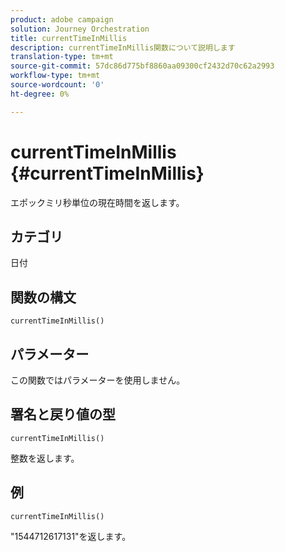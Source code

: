 ```yaml
---
product: adobe campaign
solution: Journey Orchestration
title: currentTimeInMillis
description: currentTimeInMillis関数について説明します
translation-type: tm+mt
source-git-commit: 57dc86d775bf8860aa09300cf2432d70c62a2993
workflow-type: tm+mt
source-wordcount: '0'
ht-degree: 0%

---
```



# currentTimeInMillis {#currentTimeInMillis}

エポックミリ秒単位の現在時間を返します。

## カテゴリ

日付

## 関数の構文

`currentTimeInMillis()`

## パラメーター

この関数ではパラメーターを使用しません。

## 署名と戻り値の型

`currentTimeInMillis()`

整数を返します。

## 例

`currentTimeInMillis()`

&quot;1544712617131&quot;を返します。
